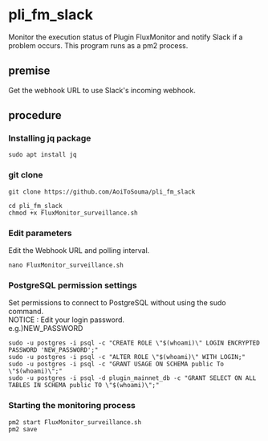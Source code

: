 # pli_fm_slack
Monitor the execution status of Plugin FluxMonitor and notify Slack if a problem occurs.
This program runs as a pm2 process.
## premise
Get the webhook URL to use Slack's incoming webhook.

## procedure
### Installing jq package
```
sudo apt install jq
```
### git clone
```
git clone https://github.com/AoiToSouma/pli_fm_slack
```
```
cd pli_fm_slack
chmod +x FluxMonitor_surveillance.sh
```
### Edit parameters
Edit the Webhook URL and polling interval.
```
nano FluxMonitor_surveillance.sh
```

### PostgreSQL permission settings
Set permissions to connect to PostgreSQL without using the sudo command.<br>
NOTICE : Edit your login password.<br>
e.g.)NEW_PASSWORD
```
sudo -u postgres -i psql -c "CREATE ROLE \"$(whoami)\" LOGIN ENCRYPTED PASSWORD 'NEW_PASSWORD';"
sudo -u postgres -i psql -c "ALTER ROLE \"$(whoami)\" WITH LOGIN;"
sudo -u postgres -i psql -c "GRANT USAGE ON SCHEMA public To \"$(whoami)\";"
sudo -u postgres -i psql -d plugin_mainnet_db -c "GRANT SELECT ON ALL TABLES IN SCHEMA public TO \"$(whoami)\";"
```

### Starting the monitoring process
```
pm2 start FluxMonitor_surveillance.sh
pm2 save
```
